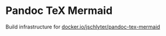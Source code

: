 # Pandoc TeX Mermaid

Build infrastructure for [docker.io/jschlyter/pandoc-tex-mermaid](https://hub.docker.com/r/jschlyter/pandoc-tex-mermaid)
